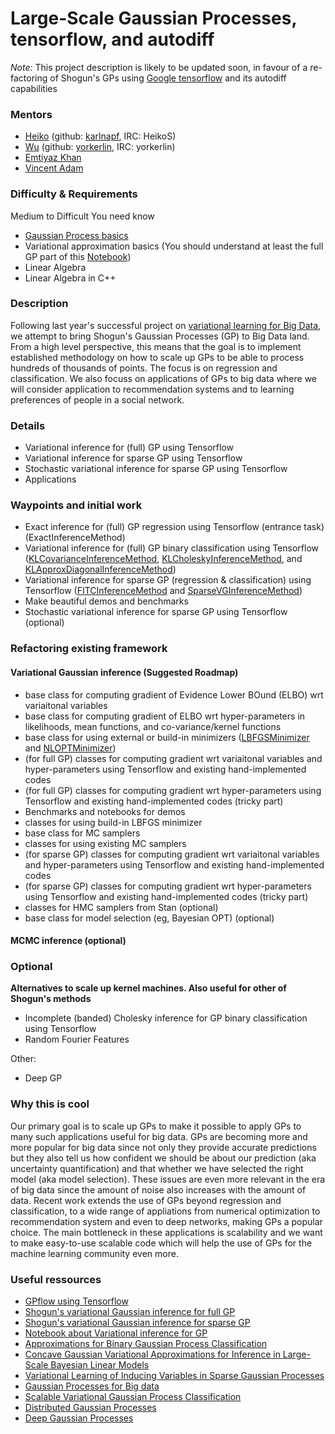 # Large-Scale Gaussian Processes, tensorflow, and autodiff

*Note:* This project description is likely to be updated soon, in favour of a re-factoring of Shogun's GPs using [Google tensorflow](https://www.tensorflow.org/) and its autodiff capabilities
### Mentors
 * [Heiko](Heiko%20Strathmann) (github: [karlnapf](https://github.com/karlnapf), IRC: HeikoS)
 * [Wu](Wu%20Lin) (github: [yorkerlin](https://github.com/yorkerlin), IRC: yorkerlin)
 * [Emtiyaz Khan](http://www.cs.ubc.ca/~emtiyaz/)
 * [Vincent Adam](https://sites.google.com/site/myvincentadam/)

### Difficulty & Requirements
Medium to Difficult
You need know
 * [Gaussian Process basics](http://www.shogun-toolbox.org/static/notebook/current/gaussian_processes.html)
 * Variational approximation basics (You should understand at least the full GP part of this [Notebook](http://www.shogun-toolbox.org/static/notebook/current/variational_classifier.html))
 * Linear Algebra
 * Linear Algebra in C++

### Description
Following last year's successful project on [variational learning for Big Data](http://www.shogun-toolbox.org/page/Events/gsoc2014_ideas#variational_learning), we attempt to bring Shogun's Gaussian Processes (GP) to Big Data land. From a high level perspective, this means that the goal is to implement established methodology on how to scale up GPs to be able to process hundreds of thousands of points. The focus is on regression and classification. We also focuss on applications of GPs to big data where we will consider application to recommendation systems and to learning preferences of people in a social network.

### Details
 * Variational inference for (full) GP using Tensorflow
 * Variational inference for sparse GP using Tensorflow
 * Stochastic variational inference for sparse GP using Tensorflow
 * Applications

### Waypoints and initial work
 * Exact inference for (full) GP regression using Tensorflow (entrance task) (ExactInferenceMethod)
 * Variational inference for (full) GP binary classification using Tensorflow ([KLCovarianceInferenceMethod](http://www.shogun-toolbox.org/doc/en/latest/classshogun_1_1CKLCovarianceInferenceMethod.html), [KLCholeskyInferenceMethod](http://www.shogun-toolbox.org/doc/en/latest/classshogun_1_1CKLCholeskyInferenceMethod.html), and [KLApproxDiagonalInferenceMethod](http://www.shogun-toolbox.org/doc/en/latest/classshogun_1_1CKLApproxDiagonalInferenceMethod.html))
 * Variational inference for sparse GP (regression & classification) using Tensorflow  ([FITCInferenceMethod](http://www.shogun-toolbox.org/doc/en/latest/classshogun_1_1CFITCInferenceMethod.html) and [SparseVGInferenceMethod](http://www.shogun-toolbox.org/doc/en/latest/classshogun_1_1CSparseVGInferenceMethod.html))
 * Make beautiful demos and benchmarks  
 * Stochastic variational inference for sparse GP using Tensorflow (optional)

### Refactoring existing framework
#### Variational Gaussian inference (Suggested Roadmap)
 * base class for computing gradient of Evidence Lower BOund (ELBO) wrt variaitonal variables 
 * base class for computing gradient of ELBO wrt hyper-parameters in likelihoods, mean functions, and co-variance/kernel functions
 * base class for using external or build-in minimizers ([LBFGSMinimizer](http://www.shogun-toolbox.org/doc/en/latest/classshogun_1_1LBFGSMinimizer.html) and [NLOPTMinimizer](http://www.shogun-toolbox.org/doc/en/latest/classshogun_1_1NLOPTMinimizer.html))
 * (for full GP) classes for computing gradient wrt variaitonal variables and hyper-parameters using Tensorflow and existing hand-implemented codes 
 * (for full GP) classes for computing gradient wrt hyper-parameters using Tensorflow and existing hand-implemented codes (tricky part)
 * Benchmarks and notebooks for demos 
 * classes for using build-in LBFGS minimizer 
 * base class for MC samplers
 * classes for using existing MC samplers 
 * (for sparse GP) classes for computing gradient wrt variaitonal variables and hyper-parameters using Tensorflow and existing hand-implemented codes 
 * (for sparse GP) classes for computing gradient wrt hyper-parameters using Tensorflow and existing hand-implemented codes (tricky part)
 * classes for HMC samplers from Stan (optional)
 * base class for model selection (eg, Bayesian OPT) (optional)

#### MCMC inference (optional)

### Optional

**Alternatives to scale up kernel machines. Also useful for other of Shogun's methods**
 * Incomplete (banded) Cholesky inference for GP binary classification using Tensorflow
 * Random Fourier Features

Other:
 * Deep GP

### Why this is cool
Our primary goal is to scale up GPs to make it possible to apply GPs to many such applications useful for big data. GPs are becoming more and more popular for big data since not only they provide accurate predictions but they also tell us how confident we should be about our prediction (aka uncertainty quantification) and that whether we have selected the right model (aka model selection). These issues are even more relevant in the era of big data since the amount of noise also increases with the amount of data. Recent work extends the use of GPs beyond regression and classification, to a wide range of appliations from numerical optimization to recommendation system and even to deep networks, making GPs a popular choice. The main bottleneck in these applications is scalability and we want to make easy-to-use scalable code which will help the use of GPs for the machine learning community even more. 

### Useful ressources
 * [GPflow using Tensorflow](https://github.com/GPflow/GPflow)
 * [Shogun's variational Gaussian inference for full GP](http://www.shogun-toolbox.org/doc/en/latest/classshogun_1_1CKLInferenceMethod.html)
 * [Shogun's variational Gaussian inference for sparse GP](http://www.shogun-toolbox.org/doc/en/latest/classshogun_1_1CSparseInferenceBase.html)
 * [Notebook about Variational inference for GP](http://www.shogun-toolbox.org/static/notebook/current/variational_classifier.html)
 * [Approximations for Binary Gaussian Process Classification](http://www.jmlr.org/papers/volume9/nickisch08a/nickisch08a.pdf)
 * [Concave Gaussian Variational Approximations for Inference in Large-Scale Bayesian Linear Models](http://www.jmlr.org/proceedings/papers/v15/challis11a/challis11a.pdf)
 * [Variational Learning of Inducing Variables in Sparse Gaussian Processes](http://www.jmlr.org/proceedings/papers/v5/titsias09a/titsias09a.pdf)
 * [Gaussian Processes for Big data](http://auai.org/uai2013/prints/papers/244.pdf)
 * [Scalable Variational Gaussian Process Classification](http://staffwww.dcs.sheffield.ac.uk/people/J.Hensman/papers/KLsparse.pdf)
 * [Distributed Gaussian Processes](http://arxiv.org/abs/1502.02843)
 * [Deep Gaussian Processes](http://jmlr.org/proceedings/papers/v31/damianou13a.pdf)